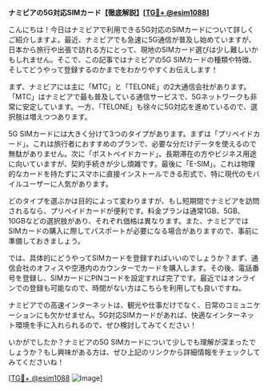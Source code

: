 **ナミビアの5G対応SIMカード【徹底解説】[[TG💪+ @esim1088](https://t.me/s/esim1088)]**

こんにちは！今日はナミビアで利用できる5G対応のSIMカードについて詳しくご紹介しますよ。最近、ナミビアでも急速に5G通信が普及し始めていますが、日本から旅行や出張で訪れる方にとって、現地のSIMカード選びは少し難しいかもしれません。そこで、この記事ではナミビアの5G SIMカードの種類や特徴、そしてどうやって登録するのかまでをわかりやすくお伝えします！

まず、ナミビアには主に「MTC」と「TELONE」の2大通信会社があります。「MTC」はナミビアで最も普及している通信サービスで、5Gネットワークも非常に安定しています。一方、「TELONE」も徐々に5G対応を進めているので、選択肢は増えつつあります。

5G SIMカードには大きく分けて3つのタイプがあります。まずは「プリペイドカード」。これは旅行者におすすめのプランで、必要な分だけデータを使えるので無駄がありません。次に「ポストペイドカード」。長期滞在の方やビジネス用途に向いていますが、契約手続きが少し煩雑です。最後に「E-SIM」。これは物理的なカードを持たずにスマホに直接インストールできる形式で、特に現代のモバイルユーザーに人気があります。

どのタイプを選ぶかは目的によって変わりますが、もし短期間でナミビアを訪問されるなら、プリペイドカードが便利です。料金プランは通常1GB、5GB、10GBなどの選択肢があり、それぞれ価格は異なります。また、ナミビアではSIMカードの購入に際してパスポートが必要になる場合がありますので、事前に準備しておきましょう。

では、具体的にどうやってSIMカードを登録すればいいのでしょうか？まず、通信会社のオフィスや空港内のカウンターでカードを購入します。その後、電話番号を登録し、SIMカードにPINコードを設定すれば完了です。最近ではオンラインでの登録も可能なので、時間がない方はこちらを利用しても良いですね。

ナミビアでの高速インターネットは、観光や仕事だけでなく、日常のコミュニケーションにも欠かせません。5G対応SIMカードがあれば、快適なインターネット環境を手に入れられるので、ぜひ検討してみてください！

いかがでしたか？ナミビアの5G SIMカードについて少しでも理解が深まったでしょうか？もし興味がある方は、ぜひ上記のリンクから詳細情報をチェックしてみてくださいね！

[[TG💪+ @esim1088](https://t.me/s/esim1088) ![Image](https://i.postimg.cc/Y0z9fWf4/image.png)]